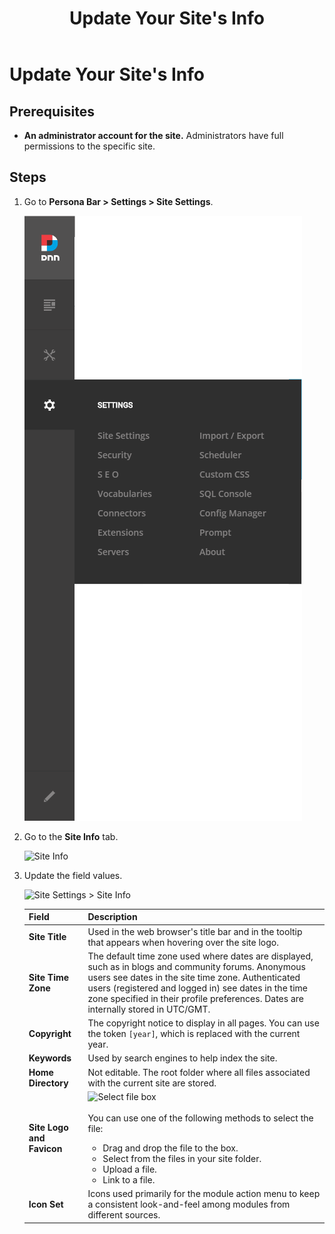 ﻿---
uid: update-site-info
locale: en
title: Update Your Site's Info
dnnversion: 09.02.00
related-topics: assign-key-pages,add-metadata-to-pages,configure-messaging,access-web-config,configure-check-for-new-version,participate-in-improvement-program,configure-html-editor,administrators-extensions-overview,administrators-connectors-overview,administrators-search-overview,administrators-vocabularies-overview
---

# Update Your Site's Info

## Prerequisites

*   **An administrator account for the site.** Administrators have full permissions to the specific site.

## Steps

1.  Go to **Persona Bar \> Settings \> Site Settings**.
    
    ![Persona Bar > Settings > Site Settings](/images/scr-pbar-host-Settings-E91-platform.png)
    
2.  Go to the **Site Info** tab.
    
    ![Site Info](/images/scr-pbtabs-all-Settings-SiteSettings-SiteInfo-E90.png)
    
3.  Update the field values.
    
      
    
    ![Site Settings > Site Info](/images/scr-SiteSettings-SiteInfo-E90.png)
    
      
    
    |**Field**|**Description**|
    |---|---|
    |<strong>Site Title</strong>|Used in the web browser's title bar and in the tooltip that appears when hovering over the site logo.|
    |<strong>Site Time Zone</strong>|The default time zone used where dates are displayed, such as in blogs and community forums. Anonymous users see dates in the site time zone. Authenticated users (registered and logged in) see dates in the time zone specified in their profile preferences. Dates are internally stored in UTC/GMT.|
    |<strong>Copyright</strong>|The copyright notice to display in all pages. You can use the token `[year]`, which is replaced with the current year.|
    |<strong>Keywords</strong>|Used by search engines to help index the site.|
    |<strong>Home Directory</strong>|Not editable. The root folder where all files associated with the current site are stored.|
    |<strong>Site Logo and Favicon</strong>|![Select file box](/images/scr-selectfilebox.gif)<br /><br />You can use one of the following methods to select the file:<ul><li>Drag and drop the file to the box.</li><li>Select from the files in your site folder.</li><li>Upload a file.</li><li>Link to a file.</li></ul>|
    |<strong>Icon Set</strong>|Icons used primarily for the module action menu to keep a consistent look-and-feel among modules from different sources.|
